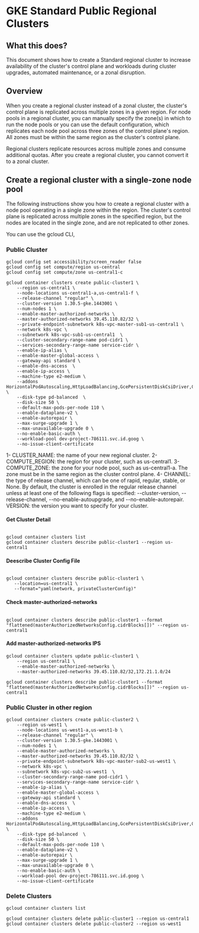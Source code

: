 # GKE Standard Public Regional Clusters


## What this does?

This document shows how to create a Standard regional cluster to increase availability of the cluster's control plane and workloads during cluster upgrades, automated maintenance, or a zonal disruption.

## Overview
When you create a regional cluster instead of a zonal cluster, the cluster's control plane is replicated across multiple zones in a given region. For node pools in a regional cluster, you can manually specify the zone(s) in which to run the node pools or you can use the default configuration, which replicates each node pool across three zones of the control plane's region. All zones must be within the same region as the cluster's control plane.

Regional clusters replicate resources across multiple zones and consume additional quotas.
After you create a regional cluster, you cannot convert it to a zonal cluster.

## Create a regional cluster with a single-zone node pool
The following instructions show you how to create a regional cluster with a node pool operating in a single zone within the region. The cluster's control plane is replicated across multiple zones in the specified region, but the nodes are located in the single zone, and are not replicated to other zones.

You can use the gcloud CLI,

### Public Cluster 

```
gcloud config set accessibility/screen_reader false
gcloud config set compute/region us-central
gcloud config set compute/zone us-central1-c

```

```
gcloud container clusters create public-cluster1 \
    --region us-central1 \
    --node-locations us-central1-a,us-central1-f \
    --release-channel "regular" \
    --cluster-version 1.30.5-gke.1443001 \
    --num-nodes 1 \
    --enable-master-authorized-networks \
    --master-authorized-networks 39.45.110.82/32 \
    --private-endpoint-subnetwork k8s-vpc-master-sub1-us-central1 \
    --network k8s-vpc \
    --subnetwork k8s-vpc-sub1-us-central1  \
    --cluster-secondary-range-name pod-cidr1 \
    --services-secondary-range-name service-cidr \
    --enable-ip-alias \
    --enable-master-global-access \
    --gateway-api standard \
    --enable-dns-access  \
    --enable-ip-access \
    --machine-type e2-medium \
    --addons HorizontalPodAutoscaling,HttpLoadBalancing,GcePersistentDiskCsiDriver,GcpFilestoreCsiDriver \
    --disk-type pd-balanced  \
    --disk-size 50 \
    --default-max-pods-per-node 110 \
    --enable-dataplane-v2 \
    --enable-autorepair \
    --max-surge-upgrade 1 \
    --max-unavailable-upgrade 0 \
    --no-enable-basic-auth \
    --workload-pool dev-project-786111.svc.id.goog \
    --no-issue-client-certificate

```

1- CLUSTER_NAME: the name of your new regional cluster.
2- COMPUTE_REGION: the region for your cluster, such as us-central1.
3- COMPUTE_ZONE: the zone for your node pool, such as us-central1-a. The zone must be in the same region as the cluster control plane.
4- CHANNEL: the type of release channel, which can be one of rapid, regular, stable, or None. By default, the cluster is enrolled in the regular release channel unless at least one of the following flags is specified: --cluster-version, --release-channel, --no-enable-autoupgrade, and --no-enable-autorepair.
VERSION: the version you want to specify for your cluster.

#### Get Cluster Detail

```

gcloud container clusters list
gcloud container clusters describe public-cluster1 --region us-central1

```

#### Deescribe Cluster Config File

```

gcloud container clusters describe public-cluster1 \
   --location=us-central1 \
   --format="yaml(network, privateClusterConfig)"

```   

#### Check master-authorized-networks 

```

gcloud container clusters describe public-cluster1 --format "flattened(masterAuthorizedNetworksConfig.cidrBlocks[])" --region us-central1  

```

#### Add master-authorized-networks  IPS

```
gcloud container clusters update public-cluster1 \
    --region us-central1 \
    --enable-master-authorized-networks \
    --master-authorized-networks 39.45.110.82/32,172.21.1.0/24

gcloud container clusters describe public-cluster1 --format "flattened(masterAuthorizedNetworksConfig.cidrBlocks[])" --region us-central1      

```

### Public Cluster in other region

```
gcloud container clusters create public-cluster2 \
    --region us-west1 \
    --node-locations us-west1-a,us-west1-b \
    --release-channel "regular" \
    --cluster-version 1.30.5-gke.1443001 \
    --num-nodes 1 \
    --enable-master-authorized-networks \
    --master-authorized-networks 39.45.110.82/32 \
    --private-endpoint-subnetwork k8s-vpc-master-sub2-us-west1 \
    --network k8s-vpc \
    --subnetwork k8s-vpc-sub2-us-west1  \
    --cluster-secondary-range-name pod-cidr1 \
    --services-secondary-range-name service-cidr \
    --enable-ip-alias \
    --enable-master-global-access \
    --gateway-api standard \
    --enable-dns-access  \
    --enable-ip-access \
    --machine-type e2-medium \
    --addons HorizontalPodAutoscaling,HttpLoadBalancing,GcePersistentDiskCsiDriver,GcpFilestoreCsiDriver \
    --disk-type pd-balanced  \
    --disk-size 50 \
    --default-max-pods-per-node 110 \
    --enable-dataplane-v2 \
    --enable-autorepair \
    --max-surge-upgrade 1 \
    --max-unavailable-upgrade 0 \
    --no-enable-basic-auth \
    --workload-pool dev-project-786111.svc.id.goog \
    --no-issue-client-certificate

```

### Delete Clusters

```
gcloud container clusters list

gcloud container clusters delete public-cluster1 --region us-central1
gcloud container clusters delete public-cluster2 --region us-west1

```



